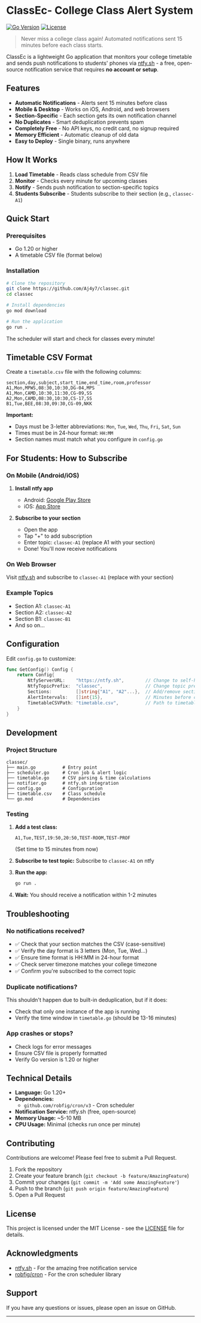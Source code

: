 # ClassEc- College Class Alert System

[![Go Version](https://img.shields.io/badge/Go-1.20+-00ADD8?style=flat&logo=go)](https://go.dev/)
[![License](https://img.shields.io/badge/license-MIT-blue.svg)](LICENSE)

> Never miss a college class again! Automated notifications sent 15 minutes before each class starts.

ClassEc is a lightweight Go application that monitors your college timetable and sends push notifications to students' phones via [ntfy.sh](https://ntfy.sh) - a free, open-source notification service that requires **no account or setup**.

## Features

- **Automatic Notifications** - Alerts sent 15 minutes before class
- **Mobile & Desktop** - Works on iOS, Android, and web browsers
- **Section-Specific** - Each section gets its own notification channel
- **No Duplicates** - Smart deduplication prevents spam
- **Completely Free** - No API keys, no credit card, no signup required
- **Memory Efficient** - Automatic cleanup of old data
- **Easy to Deploy** - Single binary, runs anywhere

## How It Works

1. **Load Timetable** - Reads class schedule from CSV file
2. **Monitor** - Checks every minute for upcoming classes
3. **Notify** - Sends push notification to section-specific topics
4. **Students Subscribe** - Students subscribe to their section (e.g., `classec-A1`)

## Quick Start

### Prerequisites

- Go 1.20 or higher
- A timetable CSV file (format below)

### Installation

```bash
# Clone the repository
git clone https://github.com/Aj4y7/classec.git
cd classec

# Install dependencies
go mod download

# Run the application
go run .
```

The scheduler will start and check for classes every minute!

## Timetable CSV Format

Create a `timetable.csv` file with the following columns:

```csv
section,day,subject,start_time,end_time,room,professor
A1,Mon,MPWS,08:30,10:30,DG-04,MPS
A1,Mon,CAMD,10:30,11:30,CG-09,SS
A2,Mon,CAMD,08:30,10:30,CS-17,SS
B1,Tue,BEE,08:30,09:30,CG-09,NKK
```

**Important:**

- Days must be 3-letter abbreviations: `Mon`, `Tue`, `Wed`, `Thu`, `Fri`, `Sat`, `Sun`
- Times must be in 24-hour format: `HH:MM`
- Section names must match what you configure in `config.go`

## For Students: How to Subscribe

### On Mobile (Android/iOS)

1. **Install ntfy app**

   - Android: [Google Play Store](https://play.google.com/store/apps/details?id=io.heckel.ntfy)
   - iOS: [App Store](https://apps.apple.com/app/ntfy/id1625396347)

2. **Subscribe to your section**
   - Open the app
   - Tap "+" to add subscription
   - Enter topic: `classec-A1` (replace A1 with your section)
   - Done! You'll now receive notifications

### On Web Browser

Visit [ntfy.sh](https://ntfy.sh) and subscribe to `classec-A1` (replace with your section)

### Example Topics

- Section A1: `classec-A1`
- Section A2: `classec-A2`
- Section B1: `classec-B1`
- And so on...

## Configuration

Edit `config.go` to customize:

```go
func GetConfig() Config {
    return Config{
        NtfyServerURL:    "https://ntfy.sh",        // Change to self-hosted server if needed
        NtfyTopicPrefix:  "classec",                // Change topic prefix
        Sections:         []string{"A1", "A2"...},  // Add/remove sections
        AlertIntervals:   []int{15},                // Minutes before class
        TimetableCSVPath: "timetable.csv",          // Path to timetable
    }
}
```

## Development

### Project Structure

```
classec/
├── main.go          # Entry point
├── scheduler.go     # Cron job & alert logic
├── timetable.go     # CSV parsing & time calculations
├── notifier.go      # ntfy.sh integration
├── config.go        # Configuration
├── timetable.csv    # Class schedule
└── go.mod           # Dependencies
```

### Testing

1. **Add a test class:**

   ```csv
   A1,Tue,TEST,19:50,20:50,TEST-ROOM,TEST-PROF
   ```

   (Set time to 15 minutes from now)

2. **Subscribe to test topic:**
   Subscribe to `classec-A1` on ntfy

3. **Run the app:**

   ```bash
   go run .
   ```

4. **Wait:** You should receive a notification within 1-2 minutes

## Troubleshooting

### No notifications received?

- ✅ Check that your section matches the CSV (case-sensitive)
- ✅ Verify the day format is 3 letters (Mon, Tue, Wed...)
- ✅ Ensure time format is HH:MM in 24-hour format
- ✅ Check server timezone matches your college timezone
- ✅ Confirm you're subscribed to the correct topic

### Duplicate notifications?

This shouldn't happen due to built-in deduplication, but if it does:

- Check that only one instance of the app is running
- Verify the time window in `timetable.go` (should be 13-16 minutes)

### App crashes or stops?

- Check logs for error messages
- Ensure CSV file is properly formatted
- Verify Go version is 1.20 or higher

## Technical Details

- **Language:** Go 1.20+
- **Dependencies:**
  - `github.com/robfig/cron/v3` - Cron scheduler
- **Notification Service:** ntfy.sh (free, open-source)
- **Memory Usage:** ~5-10 MB
- **CPU Usage:** Minimal (checks run once per minute)

## Contributing

Contributions are welcome! Please feel free to submit a Pull Request.

1. Fork the repository
2. Create your feature branch (`git checkout -b feature/AmazingFeature`)
3. Commit your changes (`git commit -m 'Add some AmazingFeature'`)
4. Push to the branch (`git push origin feature/AmazingFeature`)
5. Open a Pull Request

## License

This project is licensed under the MIT License - see the [LICENSE](LICENSE) file for details.

## Acknowledgments

- [ntfy.sh](https://ntfy.sh) - For the amazing free notification service
- [robfig/cron](https://github.com/robfig/cron) - For the cron scheduler library

## Support

If you have any questions or issues, please open an issue on GitHub.

---
